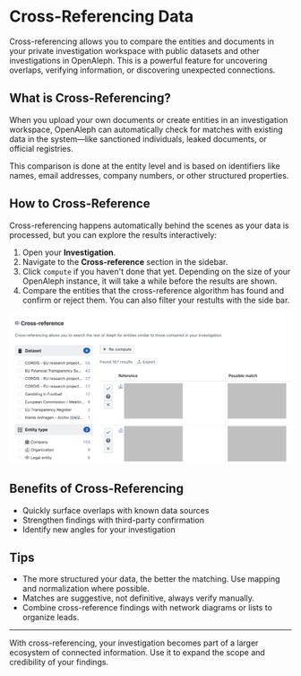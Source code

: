 # Cross-Referencing Data

Cross-referencing allows you to compare the entities and documents in your private investigation workspace with public datasets and other investigations in OpenAleph. This is a powerful feature for uncovering overlaps, verifying information, or discovering unexpected connections.

## What is Cross-Referencing?

When you upload your own documents or create entities in an investigation workspace, OpenAleph can automatically check for matches with existing data in the system—like sanctioned individuals, leaked documents, or official registries.

This comparison is done at the entity level and is based on identifiers like names, email addresses, company numbers, or other structured properties.

## How to Cross-Reference

Cross-referencing happens automatically behind the scenes as your data is processed, but you can explore the results interactively:

1. Open your **Investigation**.
2. Navigate to the **Cross-reference** section in the sidebar.
3. Click `compute` if you haven't done that yet. Depending on the size of your OpenAleph instance, it will take a while before the results are shown.
4. Compare the entities that the cross-reference algorithm has found and confirm or reject them. You can also filter your restults with the side bar.

![Screenshot of the OpenAleph xref view](../../assets/images/xref.png)

## Benefits of Cross-Referencing

- Quickly surface overlaps with known data sources
- Strengthen findings with third-party confirmation
- Identify new angles for your investigation

## Tips

- The more structured your data, the better the matching. Use mapping and normalization where possible.
- Matches are suggestive, not definitive, always verify manually.
- Combine cross-reference findings with network diagrams or lists to organize leads.

---

With cross-referencing, your investigation becomes part of a larger ecosystem of connected information. Use it to expand the scope and credibility of your findings.
